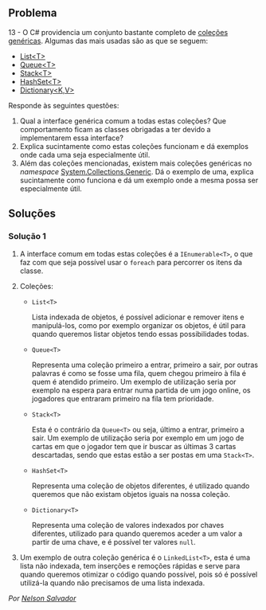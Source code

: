 ## Problema

13 - O C# providencia um conjunto bastante completo de
[coleções genéricas](https://docs.microsoft.com/dotnet/api/system.collections.generic).
Algumas das mais usadas são as que se seguem:

* [List&lt;T&gt;](https://docs.microsoft.com/dotnet/api/system.collections.generic.list-1)
* [Queue&lt;T&gt;](https://docs.microsoft.com/dotnet/api/system.collections.generic.queue-1)
* [Stack&lt;T&gt;](https://docs.microsoft.com/dotnet/api/system.collections.generic.stack-1)
* [HashSet&lt;T&gt;](https://docs.microsoft.com/dotnet/api/system.collections.generic.hashset-1)
* [Dictionary&lt;K,V&gt;](https://docs.microsoft.com/dotnet/api/system.collections.generic.dictionary-2)

Responde às seguintes questões:

1. Qual a interface genérica comum a todas estas coleções? Que comportamento
   ficam as classes obrigadas a ter devido a implementarem essa interface?
2. Explica sucintamente como estas coleções funcionam e dá exemplos onde cada
   uma seja especialmente útil.
3. Além das coleções mencionadas, existem mais coleções genéricas no
  _namespace_
  [System.Collections.Generic](https://docs.microsoft.com/dotnet/api/system.collections.generic).
  Dá o exemplo de uma, explica sucintamente como funciona e dá um exemplo onde
  a mesma possa ser especialmente útil.

## Soluções

### Solução 1

1. A interface comum em todas estas coleções é a `IEnumerable<T>`, o que faz com que seja possível usar o `foreach` para percorrer os itens da classe.

2. Coleções:
   * `List<T>`

        Lista indexada de objetos, é possível adicionar e remover itens e 
        manipulá-los, como por exemplo organizar os objetos, é útil para quando
        queremos listar objetos tendo essas possibilidades todas.
   * `Queue<T>`
  
        Representa uma coleção primeiro a entrar, primeiro a sair, por outras 
        palavras é como se fosse uma fila, quem chegou primeiro à fila é quem
        é atendido primeiro. Um exemplo de utilização seria por exemplo na espera
        para entrar numa partida de um jogo online, os jogadores que entraram 
        primeiro na fila tem prioridade.
   * `Stack<T>`

        Esta é o contrário da `Queue<T>` ou seja, último a entrar, primeiro 
        a sair. Um exemplo de utilização seria por exemplo em um jogo de cartas
        em que o jogador tem que ir buscar as últimas 3 cartas descartadas, sendo
        que estas estão a ser postas em uma `Stack<T>`.
    * `HashSet<T>`

        Representa uma coleção de objetos diferentes, é utilizado quando
        queremos que não existam objetos iguais na nossa coleção.

    * `Dictionary<T>`

        Representa uma coleção de valores indexados por chaves diferentes, 
        utilizado para quando queremos aceder a um valor a partir de uma chave, e 
        é possível ter valores `null`. 

3. Um exemplo de outra coleção genérica é o `LinkedList<T>`, esta é uma 
lista não indexada, tem inserções e remoções rápidas e serve para quando queremos
otimizar o código quando possível, pois só é possível utilizá-la quando não 
precisamos de uma lista indexada.

*Por [Nelson Salvador](https://github.com/NelsonSalvador)*